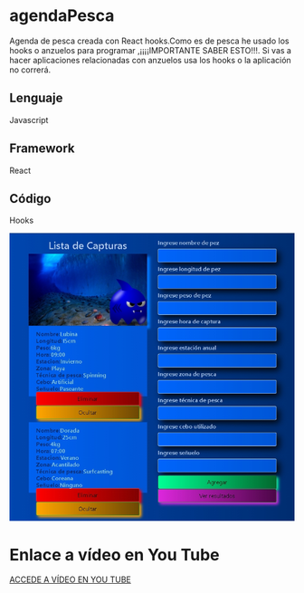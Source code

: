 <h1>agendaPesca</h1>

<p>Agenda de pesca creada con React hooks.Como es de pesca he usado los hooks o anzuelos para programar ,¡¡¡¡IMPORTANTE SABER ESTO!!!. Si vas a hacer aplicaciones relacionadas con anzuelos usa los hooks o la aplicación no correrá.

<h2>Lenguaje</h2>

<P>Javascript</P>

<h2>Framework</h2>

<P>React</P>
<h2>Código</h2>

<P>Hooks</P>

<img src="./imgREADME/pescaAplicacion.jpg">


<h1>Enlace a vídeo en You Tube</h1>

 <a href="https://youtu.be/jtkl8gHECZE">ACCEDE A VÍDEO EN YOU TUBE</a> 